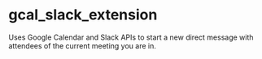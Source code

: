 # gcal_slack_extension

Uses Google Calendar and Slack APIs to start a new direct message with attendees of the current meeting you are in.
